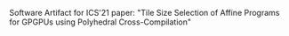Software Artifact for ICS'21 paper: "Tile Size Selection of Affine Programs for GPGPUs using Polyhedral Cross-Compilation"

